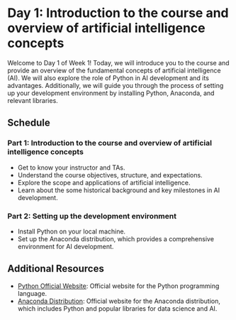 # Day 1: Introduction to the course and overview of artificial intelligence concepts

Welcome to Day 1 of Week 1! Today, we will introduce you to the course and provide an overview of the fundamental concepts of artificial intelligence (AI). We will also explore the role of Python in AI development and its advantages. Additionally, we will guide you through the process of setting up your development environment by installing Python, Anaconda, and relevant libraries.

## Schedule

### Part 1: Introduction to the course and overview of artificial intelligence concepts
- Get to know your instructor and TAs.
- Understand the course objectives, structure, and expectations.
- Explore the scope and applications of artificial intelligence.
- Learn about the some historical background and key milestones in AI development.

### Part 2: Setting up the development environment
- Install Python on your local machine.
- Set up the Anaconda distribution, which provides a comprehensive environment for AI development.

## Additional Resources
- [Python Official Website](https://www.python.org/): Official website for the Python programming language.
- [Anaconda Distribution](https://www.anaconda.com/distribution/): Official website for the Anaconda distribution, which includes Python and popular libraries for data science and AI.
